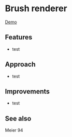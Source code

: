 
# Brush renderer

[Demo](https://madblade.github.io/shadow-volume/)

[comment]: <> (![]&#40;https://raw.githubusercontent.com/madblade/shadow-volume/master/img/capture.jpg&#41;)

## Features

- test

## Approach

- test

## Improvements

- test

## See also

Meier 94
